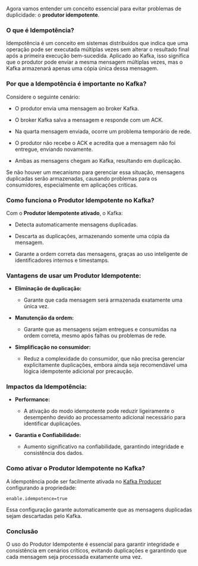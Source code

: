 Agora vamos entender um conceito essencial para evitar problemas de duplicidade: o **produtor idempotente**.

### O que é Idempotência?

Idempotência é um conceito em sistemas distribuídos que indica que uma operação pode ser executada múltiplas vezes sem alterar o resultado final após a primeira execução bem-sucedida. Aplicado ao Kafka, isso significa que o produtor pode enviar a mesma mensagem múltiplas vezes, mas o Kafka armazenará apenas uma cópia única dessa mensagem.

### Por que a Idempotência é importante no Kafka?

Considere o seguinte cenário:

- O produtor envia uma mensagem ao broker Kafka.
    
- O broker Kafka salva a mensagem e responde com um ACK.
    
- Na quarta mensagem enviada, ocorre um problema temporário de rede.
    
- O produtor não recebe o ACK e acredita que a mensagem não foi entregue, enviando novamente.
    
- Ambas as mensagens chegam ao Kafka, resultando em duplicação.
    

Se não houver um mecanismo para gerenciar essa situação, mensagens duplicadas serão armazenadas, causando problemas para os consumidores, especialmente em aplicações críticas.

### Como funciona o Produtor Idempotente no Kafka?

Com o **Produtor Idempotente ativado**, o Kafka:

- Detecta automaticamente mensagens duplicadas.
    
- Descarta as duplicações, armazenando somente uma cópia da mensagem.
    
- Garante a ordem correta das mensagens, graças ao uso inteligente de identificadores internos e timestamps.
    

### Vantagens de usar um Produtor Idempotente:

- **Eliminação de duplicação:**
    
    - Garante que cada mensagem será armazenada exatamente uma única vez.
        
- **Manutenção da ordem:**
    
    - Garante que as mensagens sejam entregues e consumidas na ordem correta, mesmo após falhas ou problemas de rede.
        
- **Simplificação no consumidor:**
    
    - Reduz a complexidade do consumidor, que não precisa gerenciar explicitamente duplicações, embora ainda seja recomendável uma lógica idempotente adicional por precaução.
        

### Impactos da Idempotência:

- **Performance:**
    
    - A ativação do modo idempotente pode reduzir ligeiramente o desempenho devido ao processamento adicional necessário para identificar duplicações.
        
- **Garantia e Confiabilidade:**
    
    - Aumento significativo na confiabilidade, garantindo integridade e consistência dos dados.
        

### Como ativar o Produtor Idempotente no Kafka?

A idempotência pode ser facilmente ativada no [Kafka Producer](https://www.confluent.io/blog/apache-kafka-3-0-major-improvements-and-new-features/) configurando a propriedade:

```properties
enable.idempotence=true
```

Essa configuração garante automaticamente que as mensagens duplicadas sejam descartadas pelo Kafka.

### Conclusão

O uso do Produtor Idempotente é essencial para garantir integridade e consistência em cenários críticos, evitando duplicações e garantindo que cada mensagem seja processada exatamente uma vez.